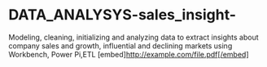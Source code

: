 # DATA_ANALYSYS-sales_insight-
Modeling, cleaning, initializing and analyzing data to extract insights about company sales and growth, influential and declining markets using Workbench, Power Pi,ETL
[embed]http://example.com/file.pdf[/embed]
